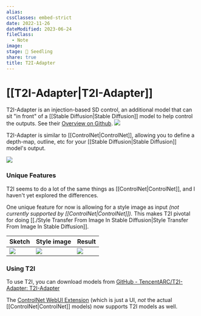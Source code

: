 ```yaml
---
alias: 
cssClasses: embed-strict
date: 2022-11-26
dateModified: 2023-06-24
fileClass:
  - Note
image: 
stage: 🌱 Seedling
share: true
title: T2I-Adapter
---
```


# [[T2I-Adapter|T2I-Adapter]]

T2I-Adapter is an injection-based SD control, an additional model that can sit "in front" of a [[Stable Diffusion|Stable Diffusion]] model to help control the outputs. See their [Overview on Github](https://github.com/TencentARC/T2I-Adapter/blob/main/docs/coadapter.md). 
![](https://user-images.githubusercontent.com/17445847/225639246-26ee67a9-a9d9-47e4-b3bf-813d570e3d96.png)

T2I-Adapter is similar to [[ControlNet|ControlNet]], allowing you to define a depth-map, outline, etc for your [[Stable Diffusion|Stable Diffusion]] model's output.

![](https://user-images.githubusercontent.com/17445847/225656254-f0aff320-42fc-49bf-b8ff-9a779ad68db1.png)

### Unique Features

T2I seems to do a lot of the same things as [[ControlNet|ControlNet]], and I haven't yet explored the differences.

One unique feature for now is allowing for a style image as input _(not currently supported by [[ControlNet|ControlNet]])._ This makes T2I pivotal for doing [[./Style Transfer From Image In Stable Diffusion|Style Transfer From Image In Stable Diffusion]].

| Sketch | Style image | Result |
| --- | --- | --- |
|  ![](https://user-images.githubusercontent.com/11482921/225659269-2d50e40d-f79b-41bc-9a0e-9dc73663f010.png)   | ![](https://user-images.githubusercontent.com/11482921/225659792-07f3d5f4-3e26-4c52-988b-c4f228d6e45d.jpeg)    | ![](https://user-images.githubusercontent.com/11482921/225660076-665b5889-3825-48cc-b9f9-06903fdd0c4b.jpg)    |

### Using T2I

To use T2I, you can download models from [GitHub - TencentARC/T2I-Adapter: T2I-Adapter](https://github.com/TencentARC/T2I-Adapter)

The [ControlNet WebUI Extension](https://github.com/Mikubill/sd-webui-controlnet) (which is just a UI, _not_ the actual [[ControlNet|ControlNet]] models) now supports T2I models as well.
